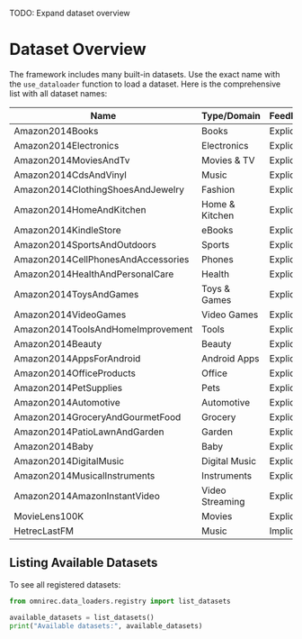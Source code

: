 TODO: Expand dataset overview
# Dataset Overview

The framework includes many built-in datasets. Use the exact name with the `use_dataloader` function to load a dataset. Here is the comprehensive list with all dataset names:

| Name                        | Type/Domain         | Feedback   | Source         |
|-----------------------------|---------------------|------------|----------------|
| Amazon2014Books             | Books               | Explicit   | Amazon/SNAP    |
| Amazon2014Electronics       | Electronics         | Explicit   | Amazon/SNAP    |
| Amazon2014MoviesAndTv       | Movies & TV         | Explicit   | Amazon/SNAP    |
| Amazon2014CdsAndVinyl       | Music               | Explicit   | Amazon/SNAP    |
| Amazon2014ClothingShoesAndJewelry | Fashion      | Explicit   | Amazon/SNAP    |
| Amazon2014HomeAndKitchen    | Home & Kitchen      | Explicit   | Amazon/SNAP    |
| Amazon2014KindleStore       | eBooks              | Explicit   | Amazon/SNAP    |
| Amazon2014SportsAndOutdoors | Sports              | Explicit   | Amazon/SNAP    |
| Amazon2014CellPhonesAndAccessories | Phones      | Explicit   | Amazon/SNAP    |
| Amazon2014HealthAndPersonalCare | Health          | Explicit   | Amazon/SNAP    |
| Amazon2014ToysAndGames      | Toys & Games        | Explicit   | Amazon/SNAP    |
| Amazon2014VideoGames        | Video Games         | Explicit   | Amazon/SNAP    |
| Amazon2014ToolsAndHomeImprovement | Tools        | Explicit   | Amazon/SNAP    |
| Amazon2014Beauty            | Beauty              | Explicit   | Amazon/SNAP    |
| Amazon2014AppsForAndroid    | Android Apps        | Explicit   | Amazon/SNAP    |
| Amazon2014OfficeProducts    | Office              | Explicit   | Amazon/SNAP    |
| Amazon2014PetSupplies       | Pets                | Explicit   | Amazon/SNAP    |
| Amazon2014Automotive        | Automotive          | Explicit   | Amazon/SNAP    |
| Amazon2014GroceryAndGourmetFood | Grocery        | Explicit   | Amazon/SNAP    |
| Amazon2014PatioLawnAndGarden | Garden            | Explicit   | Amazon/SNAP    |
| Amazon2014Baby              | Baby                | Explicit   | Amazon/SNAP    |
| Amazon2014DigitalMusic      | Digital Music       | Explicit   | Amazon/SNAP    |
| Amazon2014MusicalInstruments| Instruments         | Explicit   | Amazon/SNAP    |
| Amazon2014AmazonInstantVideo| Video Streaming     | Explicit   | Amazon/SNAP    |
| MovieLens100K               | Movies              | Explicit   | GroupLens      |
| HetrecLastFM                | Music               | Implicit   | HetRec         |


## Listing Available Datasets

To see all registered datasets:

```python
from omnirec.data_loaders.registry import list_datasets

available_datasets = list_datasets()
print("Available datasets:", available_datasets)
```